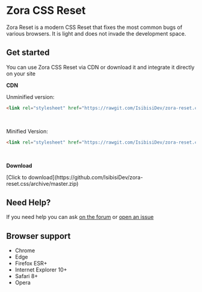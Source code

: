 # Zora CSS Reset
<p>Zora Reset is a modern CSS Reset that fixes the most common bugs of various browsers. It is light and does not invade the development space.</p>

## Get started
You can use Zora CSS Reset via CDN or download it and integrate it directly on your site
<p><strong>CDN</strong></p>
<p>Unminified version:</p>

```html
<link rel="stylesheet" href="https://rawgit.com/IsibisiDev/zora-reset.css/master/zora-reset.css" integrity="sha384-Cp9Wdg0/jwkIXCDkOrHYiDKUfLXtZiEK5ysnqtVRF4DBT2cAvRLYrWbVpcT6WRQo" crossorigin="anonymous">
```
<br>
<p>Minified Version:</p>

```html
<link rel="stylesheet" href="https://rawgit.com/IsibisiDev/zora-reset.css/master/zora-reset.min.css" integrity="sha384-baOFqksGwksnMWlaMBki79fVYK1/3KB6hKiyKIu3vuMCFOim5ym4COilYU9yhUIs" crossorigin="anonymous">
```
<br>
<p><strong>Download</strong></p>
[Click to download](https://github.com/IsibisiDev/zora-reset.css/archive/master.zip)

## Need Help?
If you need help you can ask [on the forum](http://isibisitgbots.altervista.org/forum/) or [open an issue](https://github.com/IsibisiDev/zora-reset.css/issues/new)

## Browser support

* Chrome
* Edge
* Firefox ESR+
* Internet Explorer 10+
* Safari 8+
* Opera
